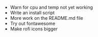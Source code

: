 - Warn for cpu and temp not yet working
- Write an install script
- More work on the README.md file
- Try out fontawesome
- Make rofi icons bigger

